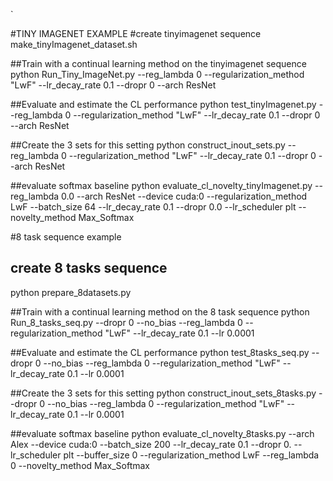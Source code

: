 `

#TINY IMAGENET EXAMPLE
#create tinyimagenet sequence
make_tinyImagenet_dataset.sh     


##Train with a continual learning method on the tinyimagenet  sequence
python Run_Tiny_ImageNet.py --reg_lambda 0  --regularization_method "LwF" --lr_decay_rate 0.1 --dropr 0 --arch ResNet

##Evaluate and estimate the CL performance
python test_tinyImagenet.py --reg_lambda 0 --regularization_method "LwF" --lr_decay_rate 0.1 --dropr 0 --arch ResNet

##Create the 3 sets for this setting
python construct_inout_sets.py --reg_lambda 0  --regularization_method "LwF" --lr_decay_rate 0.1 --dropr 0  --arch ResNet

##evaluate softmax baseline 
python evaluate_cl_novelty_tinyImagenet.py   --reg_lambda 0.0 --arch ResNet --device cuda:0  --regularization_method LwF --batch_size 64 --lr_decay_rate 0.1 --dropr 0.0 --lr_scheduler plt  --novelty_method Max_Softmax 



#8 task sequence example
## create 8 tasks sequence
python prepare_8datasets.py

##Train with a continual learning method on the 8 task sequence
python Run_8_tasks_seq.py --dropr 0 --no_bias --reg_lambda 0 --regularization_method "LwF" --lr_decay_rate 0.1 --lr 0.0001

##Evaluate and estimate the CL performance
python test_8tasks_seq.py  --dropr 0 --no_bias --reg_lambda 0 --regularization_method "LwF" --lr_decay_rate 0.1 --lr 0.0001

##Create the 3 sets for this setting
python construct_inout_sets_8tasks.py  --dropr 0 --no_bias --reg_lambda 0 --regularization_method "LwF" --lr_decay_rate 0.1 --lr 0.0001

##evaluate softmax baseline 
python evaluate_cl_novelty_8tasks.py  --arch Alex --device cuda:0  --batch_size 200 --lr_decay_rate 0.1 --dropr 0. --lr_scheduler plt --buffer_size 0 --regularization_method LwF  --reg_lambda 0 --novelty_method Max_Softmax 

